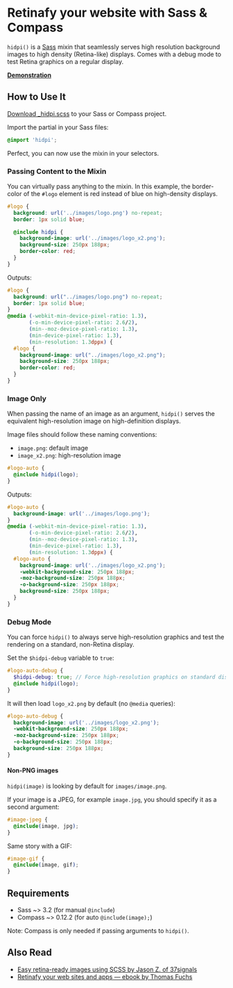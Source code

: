 # Retinafy your website with Sass & Compass

`hidpi()` is a [Sass](http://sass-lang.com/ "Sass - Syntactically Awesome Stylesheets") mixin that seamlessly serves high resolution
background images to high density (Retina-like) displays. Comes with a debug
mode to test Retina graphics on a regular display.

**[Demonstration](http://www.kaelig.fr/hidpi/examples/ "HiDPI Examples")**

## How to Use It

[Download _hidpi.scss](https://raw.github.com/kaelig/hidpi/master/_hidpi.scss)
to your Sass or Compass project.

Import the partial in your Sass files:

```scss
@import 'hidpi';
```

Perfect, you can now use the mixin in your selectors.

### Passing Content to the Mixin

You can virtually pass anything to the mixin. In this example,
the border-color of the `#logo` element is red instead of blue
on high-density displays.

```scss
#logo {
  background: url('../images/logo.png') no-repeat;
  border: 1px solid blue;

  @include hidpi {
    background-image: url('../images/logo_x2.png');
    background-size: 250px 188px;
    border-color: red;
  }
}
```

Outputs:

```css
#logo {
  background: url("../images/logo.png") no-repeat;
  border: 1px solid blue;
}
@media (-webkit-min-device-pixel-ratio: 1.3),
       (-o-min-device-pixel-ratio: 2.6/2),
       (min--moz-device-pixel-ratio: 1.3),
       (min-device-pixel-ratio: 1.3),
       (min-resolution: 1.3dppx) {
  #logo {
    background-image: url("../images/logo_x2.png");
    background-size: 250px 188px;
    border-color: red;
  }
}
```

### Image Only

When passing the name of an image as an argument, `hidpi()` serves the
equivalent high-resolution image on high-definition displays.

Image files should follow these naming conventions:

- `image.png`: default image
- `image_x2.png`: high-resolution image

```scss
#logo-auto {
  @include hidpi(logo);
}
```

Outputs:

```css
#logo-auto {
  background-image: url('../images/logo.png');
}
@media (-webkit-min-device-pixel-ratio: 1.3),
       (-o-min-device-pixel-ratio: 2.6/2),
       (min--moz-device-pixel-ratio: 1.3),
       (min-device-pixel-ratio: 1.3),
       (min-resolution: 1.3dppx) {
  #logo-auto {
    background-image: url('../images/logo_x2.png');
    -webkit-background-size: 250px 188px;
    -moz-background-size: 250px 188px;
    -o-background-size: 250px 188px;
    background-size: 250px 188px;
  }
}
```

### Debug Mode

You can force `hidpi()` to always serve high-resolution graphics and test
the rendering on a standard, non-Retina display.

Set the `$hidpi-debug` variable to `true`:

```scss
#logo-auto-debug {
  $hidpi-debug: true; // Force high-resolution graphics on standard displays
  @include hidpi(logo);
}
```

It will then load `logo_x2.png` by default (no `@media` queries):

```css
#logo-auto-debug {
  background-image: url('../images/logo_x2.png');
  -webkit-background-size: 250px 188px;
  -moz-background-size: 250px 188px;
  -o-background-size: 250px 188px;
  background-size: 250px 188px;
}
```

#### Non-PNG images

`hidpi(image)` is looking by default for `images/image.png`.

If your image is a JPEG, for example `image.jpg`, you should specify it as
a second argument:

```scss
#image-jpeg {
  @include(image, jpg);
}
```

Same story with a GIF:

```scss
#image-gif {
  @include(image, gif);
}
```

## Requirements


- Sass ~> 3.2 (for manual `@include`)
- Compass ~> 0.12.2 (for auto `@include(image);`)

Note: Compass is only needed if passing arguments to `hidpi()`.

## Also Read

- [Easy retina-ready images using SCSS by Jason Z. of 37signals](http://37signals.com/svn/posts/3271-easy-retina-ready-images-using-scss)
- [Retinafy your web sites and apps — ebook by Thomas Fuchs](http://retinafy.me/)
